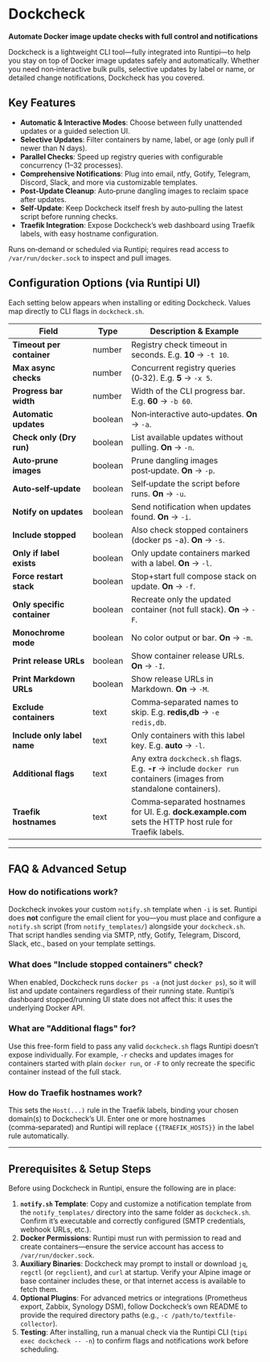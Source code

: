 # Dockcheck

**Automate Docker image update checks with full control and notifications**

Dockcheck is a lightweight CLI tool—fully integrated into Runtipi—to help you stay on top of Docker image updates safely and automatically. Whether you need non‑interactive bulk pulls, selective updates by label or name, or detailed change notifications, Dockcheck has you covered.

## Key Features

- **Automatic & Interactive Modes**: Choose between fully unattended updates or a guided selection UI.
- **Selective Updates**: Filter containers by name, label, or age (only pull if newer than N days).
- **Parallel Checks**: Speed up registry queries with configurable concurrency (1–32 processes).
- **Comprehensive Notifications**: Plug into email, ntfy, Gotify, Telegram, Discord, Slack, and more via customizable templates.
- **Post‑Update Cleanup**: Auto‑prune dangling images to reclaim space after updates.
- **Self‑Update**: Keep Dockcheck itself fresh by auto‑pulling the latest script before running checks.
- **Traefik Integration**: Expose Dockcheck’s web dashboard using Traefik labels, with easy hostname configuration.

Runs on‑demand or scheduled via Runtipi; requires read access to `/var/run/docker.sock` to inspect and pull images.

## Configuration Options (via Runtipi UI)
Each setting below appears when installing or editing Dockcheck. Values map directly to CLI flags in `dockcheck.sh`.

| Field                       | Type     | Description & Example                                         |
|-----------------------------|----------|----------------------------------------------------------------|
| **Timeout per container**   | number   | Registry check timeout in seconds. E.g. **10** → `-t 10`.       |
| **Max async checks**        | number   | Concurrent registry queries (0‑32). E.g. **5** → `-x 5`.        |
| **Progress bar width**      | number   | Width of the CLI progress bar. E.g. **60** → `-b 60`.           |
| **Automatic updates**       | boolean  | Non‑interactive auto‑updates. **On** → `-a`.                     |
| **Check only (Dry run)**    | boolean  | List available updates without pulling. **On** → `-n`.          |
| **Auto‑prune images**       | boolean  | Prune dangling images post‑update. **On** → `-p`.                |
| **Auto‑self‑update**        | boolean  | Self‑update the script before runs. **On** → `-u`.              |
| **Notify on updates**       | boolean  | Send notification when updates found. **On** → `-i`.            |
| **Include stopped**         | boolean  | Also check stopped containers (docker ps -a). **On** → `-s`.   |
| **Only if label exists**    | boolean  | Only update containers marked with a label. **On** → `-l`.       |
| **Force restart stack**     | boolean  | Stop+start full compose stack on update. **On** → `-f`.         |
| **Only specific container** | boolean  | Recreate only the updated container (not full stack). **On** → `-F`. |
| **Monochrome mode**         | boolean  | No color output or bar. **On** → `-m`.                          |
| **Print release URLs**      | boolean  | Show container release URLs. **On** → `-I`.                     |
| **Print Markdown URLs**     | boolean  | Show release URLs in Markdown. **On** → `-M`.                   |
| **Exclude containers**      | text     | Comma‑separated names to skip. E.g. **redis,db** → `-e redis,db`.|
| **Include only label name** | text     | Only containers with this label key. E.g. **auto** → `-l`.       |
| **Additional flags**        | text     | Any extra `dockcheck.sh` flags. E.g. **-r** → include `docker run` containers (images from standalone containers).  |
| **Traefik hostnames**       | text     | Comma‑separated hostnames for UI. E.g. **dock.example.com** sets the HTTP host rule for Traefik labels.|

---

## FAQ & Advanced Setup

### How do notifications work?  
Dockcheck invokes your custom `notify.sh` template when `-i` is set. Runtipi does **not** configure the email client for you—you must place and configure a `notify.sh` script (from `notify_templates/`) alongside your `dockcheck.sh`.  That script handles sending via SMTP, ntfy, Gotify, Telegram, Discord, Slack, etc., based on your template settings.

### What does "Include stopped containers" check?  
When enabled, Dockcheck runs `docker ps -a` (not just `docker ps`), so it will list and update containers regardless of their running state. Runtipi’s dashboard stopped/running UI state does not affect this: it uses the underlying Docker API.

### What are "Additional flags" for?  
Use this free-form field to pass any valid `dockcheck.sh` flags Runtipi doesn’t expose individually. For example, `-r` checks and updates images for containers started with plain `docker run`, or `-F` to only recreate the specific container instead of the full stack.

### How do Traefik hostnames work?  
This sets the `Host(...)` rule in the Traefik labels, binding your chosen domain(s) to Dockcheck’s UI. Enter one or more hostnames (comma‑separated) and Runtipi will replace `{{TRAEFIK_HOSTS}}` in the label rule automatically.

---

## Prerequisites & Setup Steps

Before using Dockcheck in Runtipi, ensure the following are in place:

1. **`notify.sh` Template**: Copy and customize a notification template from the `notify_templates/` directory into the same folder as `dockcheck.sh`. Confirm it’s executable and correctly configured (SMTP credentials, webhook URLs, etc.).
2. **Docker Permissions**: Runtipi must run with permission to read and create containers—ensure the service account has access to `/var/run/docker.sock`.
3. **Auxiliary Binaries**: Dockcheck may prompt to install or download `jq`, `regctl` (or `regclient`), and `curl` at startup. Verify your Alpine image or base container includes these, or that internet access is available to fetch them.
4. **Optional Plugins**: For advanced metrics or integrations (Prometheus export, Zabbix, Synology DSM), follow Dockcheck’s own README to provide the required directory paths (e.g., `-c /path/to/textfile-collector`).
5. **Testing**: After installing, run a manual check via the Runtipi CLI (`tipi exec dockcheck -- -n`) to confirm flags and notifications work before scheduling.
